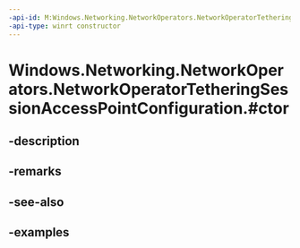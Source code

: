 ```yaml
---
-api-id: M:Windows.Networking.NetworkOperators.NetworkOperatorTetheringSessionAccessPointConfiguration.#ctor
-api-type: winrt constructor
---
```


# Windows.Networking.NetworkOperators.NetworkOperatorTetheringSessionAccessPointConfiguration.#ctor

<!--
public NetworkOperatorTetheringSessionAccessPointConfiguration ();
-->


## -description

## -remarks

## -see-also

## -examples


